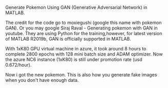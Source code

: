 Generate Pokemon Using GAN (Generative Adversarial Network) in MATLAB.

The credit for the code go to moxiegushi (google this name with pokemon GAN). Or you may google Siraj Raval - Generating pokemon with GAN in youtube. They are using Python for the training,however, for latest version of MATLAB R2019b, GAN is officially supported in MATLAB.

With 1xK80 GPU virtual machine in azure, it took around 8 hours to complete 2800 epochs with 128 mini batch size and ADAM optimizer. Now the azure NC6 instance (1xK80) is still under promotion rate (usd 0.672/hour).


Now i got the new pokemon. This is also how you generate fake images when you don't have enough data.
